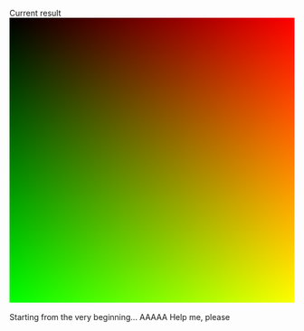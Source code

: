 Current result
![alt_text](https://github.com/GetsuDer/WitchSphere/blob/main/328_derevyanko_v4v5.png)

Starting from the very beginning...
AAAAA
Help me, please
